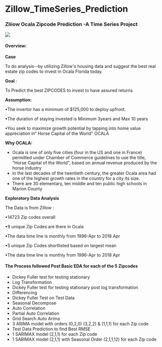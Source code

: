 # Zillow_TimeSeries_Prediction

### Zliiow Ocala Zipcode Prediction -A Time Series Project

![](C:\Users\DELL\FLATIRON_LEARN\Project_MS_Studio\README_imges\Map_Ocala.png)

#### Overview:

**Case**

To do analysis--by utilizing Zillow's housing data and suggest the best real estate zip codes to invest in Ocala Florida today.

**Goal** : 

To Predict the best ZIPCODES to invest to have assured returns

**Assumption:**

•The invertor has a minimum of $125,000 to deploy upfront.

•The duration of staying invested is Minimum 3years and Max 10 years

•You seek to maximize growth potential by tapping into home value appreciation in“ Horse Capital of the World" OCALA

**Why OCALA:**

- Ocala is one of only five cities (four in the US and one in France) permitted under Chamber of Commerce guidelines to use the title, "Horse Capital of the World", based on annual revenue produced by the horse industry
- In the last decades of the twentieth century, the greater Ocala area had one of the highest growth rates in the country for a city its size.
- There are 30 elementary, ten middle and ten public high schools in Marion County

**Exploratory Data Analysis**

The Data is from Zillow :

•14723 Zip codes overall

•9 unique Zip Codes are there in Ocala

•The data time line is monthly from 1996-Apr to 2018 Apr 

•5 unique Zip Codes shortlisted based on largest mean

•The data time line is monthly from 1996-Apr to 2018 Apr 

#### The Process followed Post Basic EDA for each of the 5 Zipcodes

- Dickey Fuller test for testing stationary
- Log Transformation
- Dickey Fuller test for testing stationary post log transformation
- Differencing
- Dickey Fuller Test on Test Data
- Seasonal Decompose
- Auto Correlation
- Partial Auto Correlation
- Grid Search Auto Arima
- 3 ARIMA model with orders (0,2,0) (3,2,2) & (1,1,1)  for each Zip code
- Test Data Prediction to find Best RMSE
- 1 SARIMAX model (2,1,1) for each Zip code 
- 1 SARIMAX model (2,1,1) with Seasonal Order (2,1,1,12) for each Zip code 

